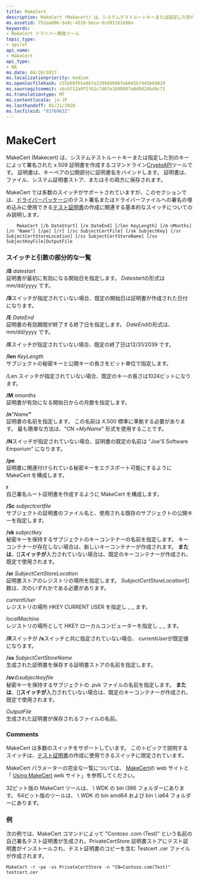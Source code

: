 ```yaml
---
title: MakeCert
description: MakeCert (Makecert) は、システムテストルートキーまたは指定した別のキーによって署名された x.509 証明書を作成するコマンドライン CryptoAPI ツールです。
ms.assetid: 752aa806-5e8c-4519-bece-dcd91161b98a
keywords:
- MakeCert ドライバー開発ツール
topic_type:
- apiref
api_name:
- MakeCert
api_type:
- NA
ms.date: 04/20/2017
ms.localizationpriority: medium
ms.openlocfilehash: c55b60f65a0b7a229948996fab045b7445b0d829
ms.sourcegitcommit: cbcb712a9f1f62c7d67e1b98097a0d8d24bd0c71
ms.translationtype: MT
ms.contentlocale: ja-JP
ms.lasthandoff: 05/21/2020
ms.locfileid: "83769632"
---
```

# <a name="makecert"></a>MakeCert


MakeCert (Makecert) は、システムテストルートキーまたは指定した別のキーによって署名された x.509 証明書を作成するコマンドライン[CryptoAPI](https://docs.microsoft.com/windows/win32/seccrypto/cryptography-portal)ツールです。 証明書は、キーペアの公開部分に証明書名をバインドします。 証明書は、ファイル、システム証明書ストア、またはその両方に保存されます。

MakeCert では多数のスイッチがサポートされていますが、このセクションでは、[ドライバーパッケージ](https://docs.microsoft.com/windows-hardware/drivers/install/driver-packages)のテスト署名またはドライバーファイルへの署名の埋め込みに使用できる[テスト証明書](https://docs.microsoft.com/windows-hardware/drivers/install/makecert-test-certificate)の作成に関連する基本的なスイッチについてのみ説明します。

```
    MakeCert [/b DateStart] [/e DateEnd] [/len KeyLength] [/m nMonths] [/n "Name"] [/pe] [/r] [/sc SubjectCertFile] [/sk SubjectKey] [/sr SubjectCertStoreLocation] [/ss SubjectCertStoreName] [/sv SubjectKeyFile]OutputFile
```

### <a name="span-idpartial_list_of_switches_and_argumentsspanspan-idpartial_list_of_switches_and_argumentsspanpartial-list-of-switches-and-arguments"></a><span id="partial_list_of_switches_and_arguments"></span><span id="PARTIAL_LIST_OF_SWITCHES_AND_ARGUMENTS"></span>スイッチと引数の部分的な一覧

<span id="_b_DateStart"></span><span id="_b_datestart"></span><span id="_B_DATESTART"></span>**/B** *datestart*  
証明書が最初に有効になる開始日を指定します。 *Datestart*の形式は mm/dd/yyyy です。

**/B**スイッチが指定されていない場合、既定の開始日は証明書が作成された日付になります。

<span id="_e_DateEnd"></span><span id="_e_dateend"></span><span id="_E_DATEEND"></span>**/E** *DateEnd*  
証明書の有効期間が終了する終了日を指定します。 *DateEnd*の形式は、mm/dd/yyyy です。

**/E**スイッチが指定されていない場合、既定の終了日は12/31/2039 です。

<span id="_len_KeyLength"></span><span id="_len_keylength"></span><span id="_LEN_KEYLENGTH"></span>**/len** *KeyLength*  
サブジェクトの秘密キーと公開キーの長さをビット単位で指定します。

/Len スイッチが指定されていない場合、既定のキーの長さは1024ビットになります。

<span id="_m_nMonths"></span><span id="_m_nmonths"></span><span id="_M_NMONTHS"></span>**/M** *nmonths*  
証明書が有効になる開始日からの月数を指定します。

<span id="_n__Name_"></span><span id="_n__name_"></span><span id="_N__NAME_"></span>**/n**"<em>Name</em>**"**  
証明書の名前を指定します。 この名前は X.500 標準に準拠する必要があります。 最も簡単な方法は、"CN =*MyName*" 形式を使用することです。

**/N**スイッチが指定されていない場合、証明書の既定の名前は "Joe'S Software Emporium" になります。

<span id="_pe"></span><span id="_PE"></span>**/pe**  
証明書に関連付けられている秘密キーをエクスポート可能にするように MakeCert を構成します。

<span id="_r"></span><span id="_R"></span>**r**  
自己署名ルート証明書を作成するように MakeCert を構成します。

<span id="_sc_SubjectCertFile"></span><span id="_sc_subjectcertfile"></span><span id="_SC_SUBJECTCERTFILE"></span>**/Sc** *subjectcertfile*  
サブジェクトの証明書のファイル名と、使用される既存のサブジェクトの公開キーを指定します。

<span id="_sk_SubjectKey"></span><span id="_sk_subjectkey"></span><span id="_SK_SUBJECTKEY"></span>**/sk** *subjectkey*  
秘密キーを保持するサブジェクトのキーコンテナーの名前を指定します。 キーコンテナーが存在しない場合は、新しいキーコンテナーが作成されます。 **または**、[]**スイッチが**入力されていない場合は、既定のキーコンテナーが作成され、既定で使用されます。

<span id="_sr_SubjectCertStoreLocation"></span><span id="_sr_subjectcertstorelocation"></span><span id="_SR_SUBJECTCERTSTORELOCATION"></span>**/sr** *SubjectCertStoreLocation*  
証明書ストアのレジストリの場所を指定します。 *SubjectCertStoreLocation*引数は、次のいずれかである必要があります。

<span id="currentUser"></span><span id="currentuser"></span><span id="CURRENTUSER"></span>*currentUser*  
レジストリの場所 HKEY CURRENT USER を指定し \_ \_ ます。

<span id="localMachine"></span><span id="localmachine"></span><span id="LOCALMACHINE"></span>*localMachine*  
レジストリの場所として HKEY ローカルコンピューターを指定し \_ \_ ます。

**/R**スイッチが **/s**スイッチと共に指定されていない場合、 *currentUser*が既定値になります。

<span id="_ss_SubjectCertStoreName"></span><span id="_ss_subjectcertstorename"></span><span id="_SS_SUBJECTCERTSTORENAME"></span>**/ss** *SubjectCertStoreName*  
生成された証明書を保存する証明書ストアの名前を指定します。

<span id="_sv_SubjectKeyFile"></span><span id="_sv_subjectkeyfile"></span><span id="_SV_SUBJECTKEYFILE"></span>**/sv**の*subjectkeyfile*  
秘密キーを保持するサブジェクトの .pvk ファイルの名前を指定します。 **または**、[]**スイッチが**入力されていない場合は、既定のキーコンテナーが作成され、既定で使用されます。

<span id="OutputFile"></span><span id="outputfile"></span><span id="OUTPUTFILE"></span>*OutputFile*  
生成された証明書が保存されるファイルの名前。

### <a name="span-idcommentsspanspan-idcommentsspancomments"></a><span id="comments"></span><span id="COMMENTS"></span>Comments

MakeCert は多数のスイッチをサポートしています。 このトピックで説明するスイッチは、[テスト証明書](https://docs.microsoft.com/windows-hardware/drivers/install/makecert-test-certificate)の作成に使用できるスイッチに限定されています。

MakeCert パラメーターの完全な一覧については、 [MakeCert](https://docs.microsoft.com/windows/win32/seccrypto/makecert)の web サイトと「 [Using MakeCert](https://docs.microsoft.com/windows/win32/seccrypto/using-makecert) web サイト」を参照してください。

32ビット版の MakeCert ツールは、 \\ WDK の bin i386 フォルダーにあります。 64ビット版のツールは、 \\ WDK の bin amd64 および bin \\ ia64 フォルダーにあります。

### <a name="span-idexamplesspanspan-idexamplesspanexamples"></a><span id="examples"></span><span id="EXAMPLES"></span>例

次の例では、MakeCert コマンドによって "Contoso .com (Test)" という名前の自己署名テスト証明書が生成され、PrivateCertStore 証明書ストアにテスト証明書がインストールされ、テスト証明書のコピーを含む Testcert .cer ファイルが作成されます。

```
MakeCert -r -pe -ss PrivateCertStore -n "CN=Contoso.com(Test)" testcert.cer
```

 

 





